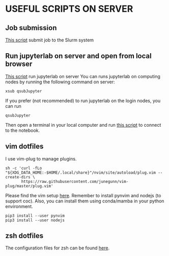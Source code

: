 # USEFUL SCRIPTS ON SERVER

## Job submission
[This script](./.xbin/xsub) submit job to the Slurm system

## Run jupyterlab on server and open from local browser
[This script](./.xbin/qsubJupyter) run jupyterlab on server
You can runs jupyterlab on computing nodes by running the following command on
server:
```shell
xsub qsubJupyter
```
If you prefer (not recommended) to run jupyterlab on the login nodes, you can
run
```shell
qsubJupyter
```
Then open a terminal in your local computer and run [this
script](./.xbin/remoteNotebook) to connect to the notebook.

## vim dotfiles

I use vim-plug to manage plugins.
```shell
sh -c 'curl -fLo "${XDG_DATA_HOME:-$HOME/.local/share}"/nvim/site/autoload/plug.vim --create-dirs \
       https://raw.githubusercontent.com/junegunn/vim-plug/master/plug.vim'
```
Please find the vim setup [here](./.config/nvim). Remember to install pynvim
and nodejs (to support coc). Also, you can install them using conda/mamba in
your python environment.

```shell
pip3 install --user pynvim
pip3 install --user nodejs
```

## zsh dotfiles
The configuration files for zsh can be found [here](./.config/zsh).
